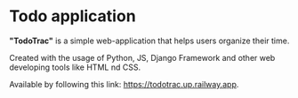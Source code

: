 # Todo application
**"TodoTrac"** is a simple web-application that helps users organize their time.

Created with the usage of Python, JS, Django Framework and other web developing tools like HTML nd CSS.

Available by following this link: https://todotrac.up.railway.app.
